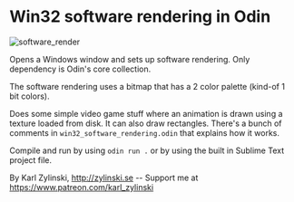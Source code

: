 # Win32 software rendering in Odin

![software_render](https://github.com/user-attachments/assets/68651631-e409-47b3-b1d3-dded7894a21a)

Opens a Windows window and sets up software rendering. Only dependency is Odin's core collection.

The software rendering uses a bitmap that has a 2 color palette (kind-of 1 bit colors).

Does some simple video game stuff where an animation is drawn using a texture loaded from disk. It can also draw rectangles. There's a bunch of comments in `win32_software_rendering.odin` that explains how it works.

Compile and run by using `odin run .` or by using the built in Sublime Text project file.

By Karl Zylinski, http://zylinski.se -- Support me at https://www.patreon.com/karl_zylinski
